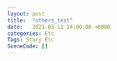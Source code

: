 ```yaml
---
layout: post
title:  "others_test"
date:   2021-03-11 14:00:00 +0000
categories: Etc
Tags: Story Etc
SceneCode: []
---
```


